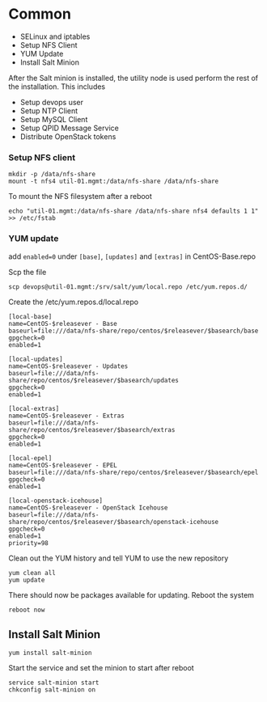 # Common

* SELinux and iptables
* Setup NFS Client
* YUM Update
* Install Salt Minion 

After the Salt minion is installed, the utility node is used perform the rest of the installation.
This includes
* Setup devops user
* Setup NTP Client
* Setup MySQL Client
* Setup QPID Message Service
* Distribute OpenStack tokens

### Setup NFS client 

```
mkdir -p /data/nfs-share
mount -t nfs4 util-01.mgmt:/data/nfs-share /data/nfs-share
```

To mount the NFS filesystem after a reboot
```
echo "util-01.mgmt:/data/nfs-share /data/nfs-share nfs4 defaults 1 1" >> /etc/fstab
```

### YUM update

add ```enabled=0``` under ```[base]```, ```[updates]``` and ```[extras]``` in CentOS-Base.repo

Scp the file 
```
scp devops@util-01.mgmt:/srv/salt/yum/local.repo /etc/yum.repos.d/
```

Create the /etc/yum.repos.d/local.repo 
```
[local-base]
name=CentOS-$releasever - Base
baseurl=file:///data/nfs-share/repo/centos/$releasever/$basearch/base
gpgcheck=0
enabled=1

[local-updates]
name=CentOS-$releasever - Updates
baseurl=file:///data/nfs-share/repo/centos/$releasever/$basearch/updates
gpgcheck=0
enabled=1

[local-extras]
name=CentOS-$releasever - Extras
baseurl=file:///data/nfs-share/repo/centos/$releasever/$basearch/extras
gpgcheck=0
enabled=1

[local-epel]
name=CentOS-$releasever - EPEL
baseurl=file:///data/nfs-share/repo/centos/$releasever/$basearch/epel
gpgcheck=0
enabled=1

[local-openstack-icehouse]
name=CentOS-$releasever - OpenStack Icehouse
baseurl=file:///data/nfs-share/repo/centos/$releasever/$basearch/openstack-icehouse
gpgcheck=0
enabled=1
priority=98
```

Clean out the YUM history and tell YUM to use the new repository
```
yum clean all
yum update
```
There should now be packages available for updating.
Reboot the system 
```
reboot now
```

## Install Salt Minion
```
yum install salt-minion
```
Start the service and set the minion to start after reboot
```
service salt-minion start
chkconfig salt-minion on
``` 

